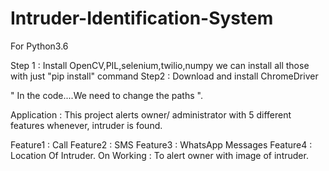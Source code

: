 # Intruder-Identification-System
For Python3.6

Step 1 : Install OpenCV,PIL,selenium,twilio,numpy
    we can install all those with just "pip install" command
Step2 : Download and install ChromeDriver

" In the code....We need to change the paths ".

Application : This project alerts owner/ administrator with 5 different features whenever, intruder is found.

Feature1 : Call
Feature2 : SMS
Feature3 : WhatsApp Messages
Feature4 : Location Of Intruder.
On Working : To alert owner with image of intruder.
